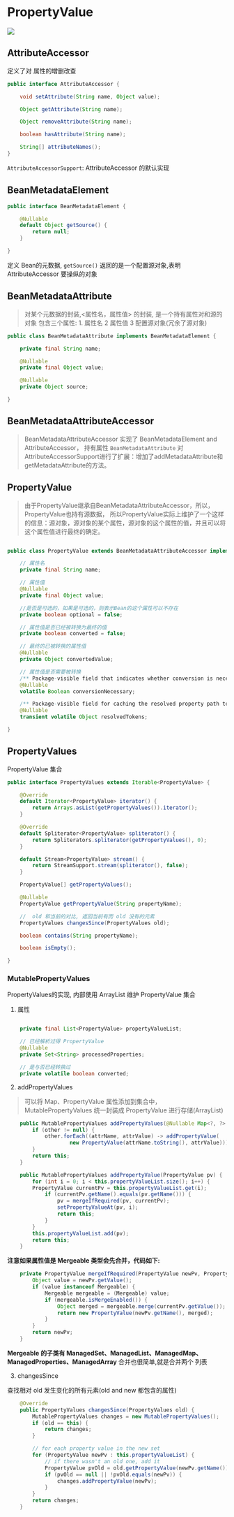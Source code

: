 # PropertyValue



![](https://gitee.com/niubenwsl/image_repo/raw/master/image/java/20210512083652.png)


## AttributeAccessor

定义了对 属性的增删改查

```java
public interface AttributeAccessor {

    void setAttribute(String name, Object value);

    Object getAttribute(String name);

    Object removeAttribute(String name);

    boolean hasAttribute(String name);

    String[] attributeNames();
}
```

`AttributeAccessorSupport`: AttributeAccessor 的默认实现

## BeanMetadataElement 

```java
public interface BeanMetadataElement {

	@Nullable
	default Object getSource() {
		return null;
	}

}

```
定义 Bean的元数据, `getSource()` 返回的是一个配置源对象,表明 AttributeAccessor 要操纵的对象

## BeanMetadataAttribute

> 对某个元数据的封装,<属性名，属性值> 的封装, 是一个持有属性对和源的对象
> 包含三个属性: 1. 属性名  2 属性值  3 配置源对象(冗余了源对象)

```java
public class BeanMetadataAttribute implements BeanMetadataElement {

	private final String name;

	@Nullable
	private final Object value;

	@Nullable
	private Object source;

}
```


## BeanMetadataAttributeAccessor

> BeanMetadataAttributeAccessor 实现了 BeanMetadataElement and  AttributeAccessor， 持有属性  `BeanMetadataAttribute`
> 对AttributeAccessorSupport进行了扩展：增加了addMetadataAttribute和getMetadataAttribute的方法。

## PropertyValue


> 由于PropertyValue继承自BeanMetadataAttributeAccessor，所以，PropertyValue也持有源数据，
> 所以PropertyValue实际上维护了一个这样的信息：源对象，源对象的某个属性，源对象的这个属性的值，并且可以将这个属性值进行最终的确定。

```java

public class PropertyValue extends BeanMetadataAttributeAccessor implements Serializable {

    // 属性名
	private final String name;

	// 属性值
	@Nullable
	private final Object value;

    //是否是可选的，如果是可选的，则表示Bean的这个属性可以不存在
	private boolean optional = false;

    // 属性值是否已经被转换为最终的值
	private boolean converted = false;

    // 最终的已被转换的属性值
	@Nullable
	private Object convertedValue;

    // 属性值是否需要被转换
	/** Package-visible field that indicates whether conversion is necessary. */
	@Nullable
	volatile Boolean conversionNecessary;

	/** Package-visible field for caching the resolved property path tokens. */
	@Nullable
	transient volatile Object resolvedTokens;

}

```

## PropertyValues

PropertyValue 集合

```java
public interface PropertyValues extends Iterable<PropertyValue> {

	@Override
	default Iterator<PropertyValue> iterator() {
		return Arrays.asList(getPropertyValues()).iterator();
	}

	@Override
	default Spliterator<PropertyValue> spliterator() {
		return Spliterators.spliterator(getPropertyValues(), 0);
	}

	default Stream<PropertyValue> stream() {
		return StreamSupport.stream(spliterator(), false);
	}

	PropertyValue[] getPropertyValues();

	@Nullable
	PropertyValue getPropertyValue(String propertyName);

	//  old 和当前的对比, 返回当前有而 old 没有的元素
	PropertyValues changesSince(PropertyValues old);

	boolean contains(String propertyName);

	boolean isEmpty();

}
```

### MutablePropertyValues

PropertyValues的实现, 内部使用 ArrayList 维护 PropertyValue 集合

1. 属性 

```java

	private final List<PropertyValue> propertyValueList;

    // 已经解析过得 PropertyValue
	@Nullable
	private Set<String> processedProperties;

	// 是与否已经转换过
	private volatile boolean converted;

```

2. addPropertyValues

> 可以将 Map、PropertyValue 属性添加到集合中，MutablePropertyValues 统一封装成 PropertyValue 进行存储(ArrayList<PropertyValue>)
> 

```java
	public MutablePropertyValues addPropertyValues(@Nullable Map<?, ?> other) {
		if (other != null) {
			other.forEach((attrName, attrValue) -> addPropertyValue(
					new PropertyValue(attrName.toString(), attrValue)));
		}
		return this;
	}

    public MutablePropertyValues addPropertyValue(PropertyValue pv) {
        for (int i = 0; i < this.propertyValueList.size(); i++) {
        PropertyValue currentPv = this.propertyValueList.get(i);
            if (currentPv.getName().equals(pv.getName())) {
                pv = mergeIfRequired(pv, currentPv);
                setPropertyValueAt(pv, i);
                return this;
            }
        }
        this.propertyValueList.add(pv);
        return this;
    }
```

**注意如果属性值是 Mergeable 类型会先合并，代码如下:**

```java
	private PropertyValue mergeIfRequired(PropertyValue newPv, PropertyValue currentPv) {
		Object value = newPv.getValue();
		if (value instanceof Mergeable) {
			Mergeable mergeable = (Mergeable) value;
			if (mergeable.isMergeEnabled()) {
				Object merged = mergeable.merge(currentPv.getValue());
				return new PropertyValue(newPv.getName(), merged);
			}
		}
		return newPv;
	}
```

**Mergeable 的子类有 ManagedSet、ManagedList、ManagedMap、ManagedProperties、ManagedArray**
合并也很简单,就是合并两个 列表 

3. changesSince

查找相对 old 发生变化的所有元素(old and new 都包含的属性)

```java
	@Override
	public PropertyValues changesSince(PropertyValues old) {
		MutablePropertyValues changes = new MutablePropertyValues();
		if (old == this) {
			return changes;
		}

		// for each property value in the new set
		for (PropertyValue newPv : this.propertyValueList) {
			// if there wasn't an old one, add it
			PropertyValue pvOld = old.getPropertyValue(newPv.getName());
			if (pvOld == null || !pvOld.equals(newPv)) {
				changes.addPropertyValue(newPv);
			}
		}
		return changes;
	}
```










